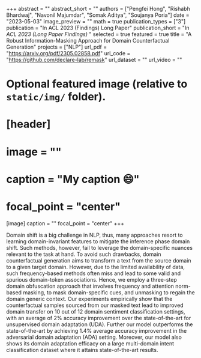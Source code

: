 +++
abstract = ""
abstract_short = ""
authors = ["Pengfei Hong", "Rishabh Bhardwaj", "Navonil Majumdar", "Somak Aditya", "Soujanya Poria"]
date = "2023-05-03"
image_preview = ""
math = true
publication_types = ["3"]
publication = "In ACL 2023 (Findings) Long Paper"
publication_short = "In *ACL 2023 (Long Paper Findings)* "
selected = true
featured = true
title = "A Robust Information-Masking Approach for Domain Counterfactual Generation"
projects = ["NLP"]
url_pdf = "https://arxiv.org/pdf/2305.02858.pdf"
url_code = "https://github.com/declare-lab/remask"
url_dataset = ""
url_video = ""


# Optional featured image (relative to `static/img/` folder).
# [header]
# image = ""
# caption = "My caption :smile:"
# focal_point = "center"

[image]
caption = ""
focal_point = "center"
+++

Domain shift is a big challenge in NLP, thus, many approaches resort to learning domain-invariant features to mitigate the inference phase domain shift. Such methods, however, fail to leverage the domain-specific nuances relevant to the task at hand. To avoid such drawbacks, domain counterfactual generation aims to transform a text from the source domain to a given target domain. However, due to the limited availability of data, such frequency-based methods often miss and lead to some valid and spurious domain-token associations. Hence, we employ a three-step domain obfuscation approach that involves frequency and attention norm-based masking, to mask domain-specific cues, and unmasking to regain the domain generic context. Our experiments empirically show that the counterfactual samples sourced from our masked text lead to improved domain transfer on 10 out of 12 domain sentiment classification settings, with an average of 2% accuracy improvement over the state-of-the-art for unsupervised domain adaptation (UDA). Further our model outperforms the state-of-the-art by achieving 1.4% average accuracy improvement in the adversarial domain adaptation (ADA) setting. Moreover, our model also shows its domain adaptation efficacy on a large multi-domain intent classification dataset where it attains state-of-the-art results.